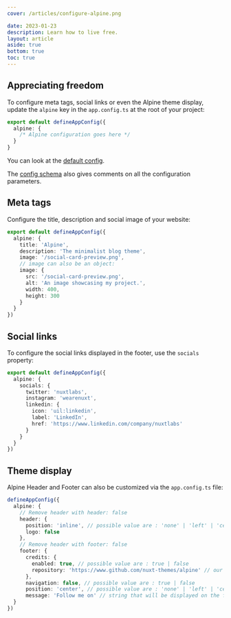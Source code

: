 ```yaml
---
cover: /articles/configure-alpine.png

date: 2023-01-23
description: Learn how to live free.
layout: article
aside: true
bottom: true
toc: true
---
```


## Appreciating freedom

To configure meta tags, social links or even the Alpine theme display, update the `alpine` key in the `app.config.ts` at the root of your project:

```ts [app.config.ts]
export default defineAppConfig({
  alpine: {
    /* Alpine configuration goes here */
  }
}
```

You can look at the [default config](https://github.com/nuxt-themes/alpine/tree/dev/app.config.ts).

The [config schema](https://github.com/nuxt-themes/alpine/tree/dev/app.config.ts) also gives comments on all the configuration parameters.

## Meta tags

Configure the title, description and social image of your website:

```ts [app.config.ts]
export default defineAppConfig({
  alpine: {
    title: 'Alpine',
    description: 'The minimalist blog theme',
    image: '/social-card-preview.png',
    // image can also be an object:
    image: {
      src: '/social-card-preview.png',
      alt: 'An image showcasing my project.',
      width: 400,
      height: 300
    }
  }
})
```

## Social links

To configure the social links displayed in the footer, use the `socials` property:

```ts [app.config.ts]
export default defineAppConfig({
  alpine: {
    socials: {
      twitter: 'nuxtlabs',
      instagram: 'wearenuxt',
      linkedin: {
        icon: 'uil:linkedin',
        label: 'LinkedIn',
        href: 'https://www.linkedin.com/company/nuxtlabs'
      }
    }
  }
})
```

## Theme display

Alpine Header and Footer can also be customized via the `app.config.ts` file:

```ts [app.config.ts]
defineAppConfig({
  alpine: {
    // Remove header with header: false
    header: {
      position: 'inline', // possible value are : 'none' | 'left' | 'center' | 'right' | 'inline'
      logo: false
    },
    // Remove header with footer: false
    footer: {
      credits: {
        enabled: true, // possible value are : true | false
        repository: 'https://www.github.com/nuxt-themes/alpine' // our github repository
      },
      navigation: false, // possible value are : true | false
      position: 'center', // possible value are : 'none' | 'left' | 'center' | 'right'
      message: 'Follow me on' // string that will be displayed on the footer (leave empty or delete to disable)
  }
})
```
